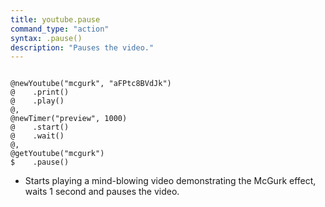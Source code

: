 ```yaml
---
title: youtube.pause
command_type: "action"
syntax: .pause()
description: "Pauses the video."
---
```


<!--more-->

<pre><code class="language-diff-javascript diff-highlight try-true">
@newYoutube("mcgurk", "aFPtc8BVdJk")
@    .print()
@    .play()
@,
@newTimer("preview", 1000)
@    .start()
@    .wait()
@,
@getYoutube("mcgurk")
$    .pause()
</code></pre>

+ Starts playing a mind-blowing video demonstrating the McGurk effect, waits 1 second and pauses the video.		

